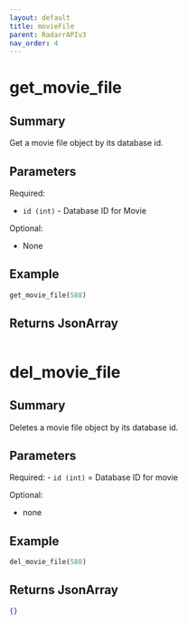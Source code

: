 ```yaml
---
layout: default
title: movieFile
parent: RadarrAPIv3
nav_order: 4
---
```


# get_movie_file

## Summary

Get a movie file object by its database id.

## Parameters

Required:

- `id (int)` - Database ID for Movie

Optional:

- None


## Example

```python
get_movie_file(588)
```

## Returns JsonArray

```json

```

# del_movie_file

## Summary

Deletes a movie file object by its database id.

## Parameters

Required:
    - `id (int)` = Database ID for movie

Optional:
   - none

## Example

```python
del_movie_file(588)
```

## Returns JsonArray

```json
{}
```
